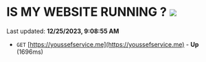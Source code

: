 # IS MY WEBSITE RUNNING ? [![](https://img.shields.io/static/v1?label=Sponsor&message=%E2%9D%A4&logo=GitHub&color=%23fe8e86)](https://github.com/sponsors/<username>)

Last updated: **12/25/2023, 9:08:55 AM**

- `GET` [https://youssefservice.me](https://youssefservice.me) - **Up** (1696ms)
